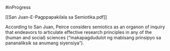 #inProgress 

[[San Juan-E-Pagppapakilala sa Semiotika.pdf]]

According to San Juan, Peirce considers semiotics as an organon of inquiry
that endeavors to articulate effective research principles in any of the (human and social) sciences (“makapagdudulot ng mabisang prinsipyo sa pananaliksik sa anumang siyensiya”).